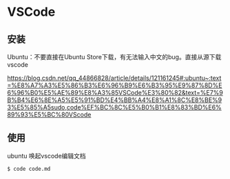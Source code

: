 # VSCode

## 安装

Ubuntu：不要直接在Ubuntu Store下载，有无法输入中文的bug。直接从源下载vscode

https://blog.csdn.net/qq_44866828/article/details/121161245#:ubuntu~:text=%E8%A7%A3%E5%86%B3%E6%96%B9%E6%B3%95%E9%87%8D%E6%96%B0%E5%AE%89%E8%A3%85VSCode%E3%80%82&text=%E7%9B%B4%E6%8E%A5%E5%91%BD%E4%BB%A4%E8%A1%8C%E8%BE%93%E5%85%A5sudo,code%EF%BC%8C%E5%B0%B1%E8%83%BD%E6%89%93%E5%BC%80VScode

## 使用
ubuntu
唤起vscode编辑文档
```shell
$ code code.md
```
